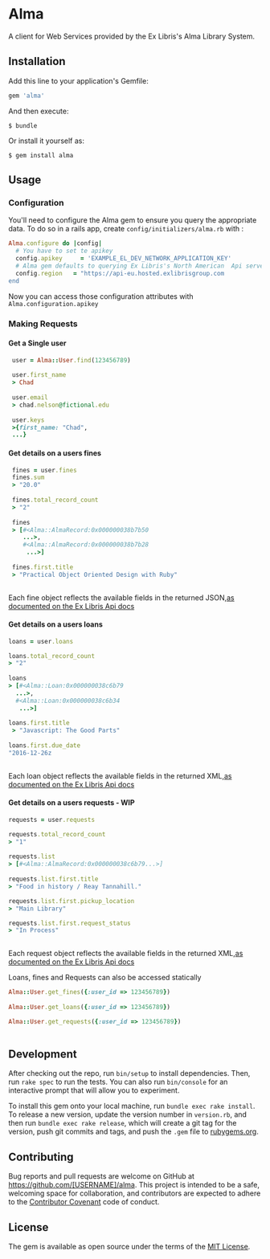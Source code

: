 # Alma

A client for Web Services provided by the Ex Libris's Alma Library System.

## Installation

Add this line to your application's Gemfile:

```ruby
gem 'alma'
```

And then execute:

    $ bundle

Or install it yourself as:

    $ gem install alma

## Usage

### Configuration

You'll need to configure the Alma gem to ensure you query the appropriate data. To do so in a rails app, create `config/initializers/alma.rb` with :

```ruby
Alma.configure do |config|
  # You have to set te apikey 
  config.apikey     = 'EXAMPLE_EL_DEV_NETWORK_APPLICATION_KEY'
  # Alma gem defaults to querying Ex Libris's North American  Api servers. You can override that here.
  config.region   = "https://api-eu.hosted.exlibrisgroup.com
end
```

Now you can access those configuration attributes with `Alma.configuration.apikey`

### Making Requests
 
#### Get a Single user
```ruby
 user = Alma::User.find(123456789)
 
 user.first_name
 > Chad
 
 user.email
 > chad.nelson@fictional.edu
 
 user.keys
 >{first_name: "Chad",
 ...}
```
 
#### Get details on a users fines
 
```ruby
 fines = user.fines
 fines.sum
 > "20.0"
 
 fines.total_record_count
 > "2"
 
 fines
 > [#<Alma::AlmaRecord:0x000000038b7b50
    ...>,
    #<Alma::AlmaRecord:0x000000038b7b28
     ...>]
 
 fines.first.title
 > "Practical Object Oriented Design with Ruby"
 
```

Each fine object reflects the available fields in the returned JSON,[as documented on the Ex Libris Api docs](https://developers.exlibrisgroup.com/alma/apis/xsd/rest_fees.xsd?tags=GET)

#### Get details on a users loans
 
```ruby
loans = user.loans

loans.total_record_count
> "2"
 
loans
> [#<Alma::Loan:0x000000038c6b79
  ...>,
  #<Alma::Loan:0x000000038c6b34
   ...>]
 
loans.first.title
 > "Javascript: The Good Parts"
 
loans.first.due_date
"2016-12-26z
 
```
Each loan object reflects the available fields in the returned XML,[as documented on the Ex Libris Api docs](https://developers.exlibrisgroup.com/alma/apis/xsd/rest_item_loans.xsd?tags=GET)


#### Get details on a users requests - WIP
```ruby
requests = user.requests

requests.total_record_count
> "1"
 
requests.list
> [#<Alma::AlmaRecord:0x000000038c6b79...>]
 
requests.list.first.title
> "Food in history / Reay Tannahill."

requests.list.first.pickup_location
> "Main Library"

requests.list.first.request_status
> "In Process"
 
```
Each request object reflects the available fields in the returned XML,[as documented on the Ex Libris Api docs](https://developers.exlibrisgroup.com/alma/apis/xsd/rest_user_requests.xsd?tags=GET)

 Loans, fines and Requests can also be accessed statically
  
```ruby
Alma::User.get_fines({:user_id => 123456789})
 
Alma::User.get_loans({:user_id => 123456789})

Alma::User.get_requests({:user_id => 123456789})
 
```
## Development

After checking out the repo, run `bin/setup` to install dependencies. Then, run `rake spec` to run the tests. You can also run `bin/console` for an interactive prompt that will allow you to experiment.

To install this gem onto your local machine, run `bundle exec rake install`. To release a new version, update the version number in `version.rb`, and then run `bundle exec rake release`, which will create a git tag for the version, push git commits and tags, and push the `.gem` file to [rubygems.org](https://rubygems.org).

## Contributing

Bug reports and pull requests are welcome on GitHub at https://github.com/[USERNAME]/alma. This project is intended to be a safe, welcoming space for collaboration, and contributors are expected to adhere to the [Contributor Covenant](http://contributor-covenant.org) code of conduct.


## License

The gem is available as open source under the terms of the [MIT License](http://opensource.org/licenses/MIT).

